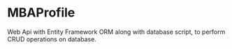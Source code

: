 # MBAProfile

Web Api with Entity Framework ORM along with database script, to perform CRUD operations on database. 
